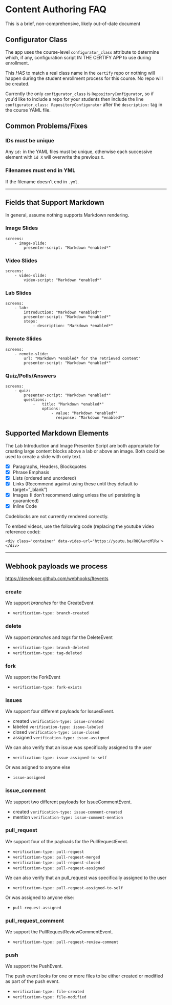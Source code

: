 # Content Authoring FAQ
This is a brief, non-comprehensive, likely out-of-date document

## Configurator Class
The app uses the course-level `configurator_class` attribute to determine which, if any, configuration script IN THE CERTIFY APP to use during enrollment.

This *HAS* to match a real class name in the `certify` repo or nothing will happen during the student enrollment process for this course. No repo will be created.

Currently the only `configurator_class` is `RepositoryConfigurator`, so if you'd like to include a repo for your students then include the line `configurator_class: RepositoryConfigurator` after the `description:` tag in the course YAML file.

## Common Problems/Fixes

### IDs must be unique
Any `id:` in the YAML files must be unique, otherwise each successive element with `id X` will overwrite the previous `X`.

### Filenames must end in YML
If the filename doesn't end in `.yml`.

--- 

## Fields that Support Markdown
In general, assume nothing supports Markdown rendering.

### Image Slides
```
screens:
	- image-slide:
	  	presenter-script: "Markdown *enabled*"
```

### Video Slides
```
screens:
	- video-slide:
	  	video-script: "Markdown *enabled*"
```

### Lab Slides
```
screens:
	- lab:
		introduction: "Markdown *enabled*"
		presenter-script: "Markdown *enabled*"
		steps:
	  		- description: "Markdown *enabled*"
```

### Remote Slides
```
screens:
	- remote-slide:
		url: "Markdown *enabled* for the retrieved content"
		presenter-script: "Markdown *enabled*"
```

### Quiz/Polls/Answers
```
screens:
	- quiz:
		presenter-script: "Markdown *enabled*"
		questions:
			-	title: "Markdown *enabled*"
				options:
					- value: "Markdown *enabled*"
					  response: "Markdown *enabled*"
```

## Supported Markdown Elements

The Lab Introduction and Image Presenter Script are both appropriate for creating large content blocks above a lab or above an image. Both could be used to create a slide with only text.

- [x] Paragraphs, Headers, Blockquotes 
- [x] Phrase Emphasis
- [x] Lists (ordered and unordered)
- [x] Links (Recommend against using these until they default to target=”_blank”)
- [x] Images (I don’t recommend using unless the url persisting is guaranteed)
- [x] Inline Code

Codeblocks are not currently rendered correctly.

To embed videos, use the following code (replacing the youtube video reference code):

```
<div class='container' data-video-url='https://youtu.be/R8OAwrcMlRw'></div>
```

---

## Webhook payloads we process

https://developer.github.com/webhooks/#events

### create
We support *branches* for the CreateEvent

* `verification-type: branch-created`

### delete
We support *branches* and *tags* for the DeleteEvent

* `verification-type: branch-deleted`
* `verification-type: tag-deleted`

### fork
We support the ForkEvent

* `verification-type: fork-exists`

### issues
We support four different payloads for IssuesEvent.

* created `verification-type: issue-created`
* labeled `verification-type: issue-labeled`
* closed `verification-type: issue-closed`
* assigned `verification-type: issue-assigned`

We can also verify that an issue was specifically assigned to the user

* `verification-type: issue-assigned-to-self`

Or was asigned to anyone else

* `issue-assigned`

### issue_comment

We support two different payloads for IssueCommentEvent.

* created `verification-type: issue-comment-created`
* mention `verification-type: issue-comment-mention`

### pull_request

We support four of the payloads for the PullRequestEvent.

* `verification-type: pull-request`
* `verification-type: pull-request-merged`
* `verification-type: pull-request-closed`
* `verification-type: pull-request-assigned`

We can also verify that an pull_request was specifically assigned to the user

* `verification-type: pull-request-assigned-to-self`

Or was assigned to anyone else:

* `pull-request-assigned`




### pull\_request_comment

We support the PullRequestReviewCommentEvent.

* `verification-type: pull-request-review-comment`

### push

We support the PushEvent.

The push event looks for one or more files to be either created or modified as part of the push event.

* `verification-type: file-created`
* `verification-type: file-modified`
